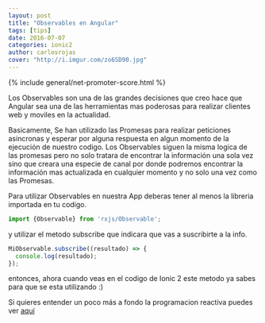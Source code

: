 ```yaml
---
layout: post
title: "Observables en Angular"
tags: [tips]  
date: 2016-07-07
categories: ionic2
author: carlosrojas
cover: "http://i.imgur.com/zo6SD90.jpg"
---
```


{% include general/net-promoter-score.html %} 

Los Observables son una de las grandes decisiones que creo hace que Angular sea una de las herramientas mas poderosas para realizar clientes web y moviles en la actualidad.

Basicamente, Se han utilizado las Promesas para realizar peticiones asincronas y esperar por alguna respuesta en algun momento de la ejecución de nuestro codigo. Los Observables siguen la misma logica de las promesas
pero no solo tratara de encontrar la información una sola vez sino que creara una especie de canal por donde podremos encontrar la información mas actualizada en cualquier momento y no solo una vez como las Promesas. 

Para utilizar Observables en nuestra App deberas tener al menos la libreria importada en tu codigo.

```ts
import {Observable} from 'rxjs/Observable';
```

y utilizar el metodo subscribe que indicara que vas a suscribirte a la info.

```ts
MiObservable.subscribe((resultado) => {
  console.log(resultado);
});
```

entonces, ahora cuando veas en el codigo de Ionic 2 este metodo ya sabes para que se esta utilizando :)

Si quieres entender un poco más a fondo la programacion reactiva puedes ver [aquí](https://gist.github.com/staltz/868e7e9bc2a7b8c1f754)

